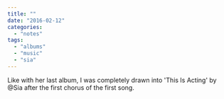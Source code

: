 ```yaml
---
title: ""
date: "2016-02-12"
categories: 
  - "notes"
tags: 
  - "albums"
  - "music"
  - "sia"
---
```


Like with her last album, I was completely drawn into 'This Is Acting' by @Sia after the first chorus of the first song.
